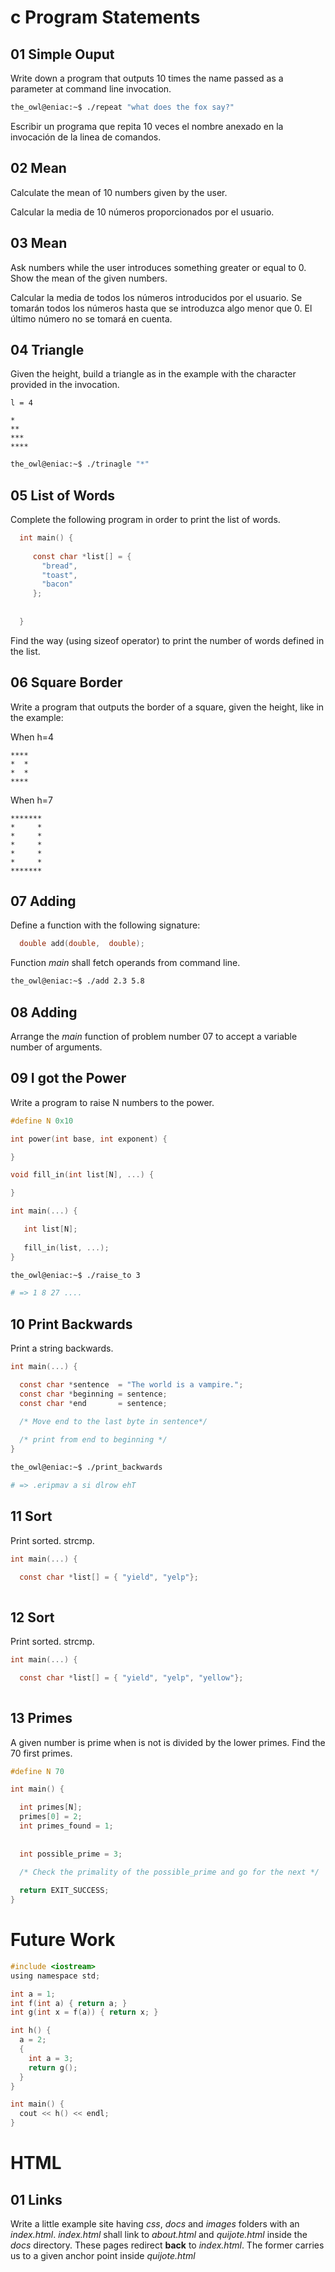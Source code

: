 c Program Statements
====================

01 Simple Ouput
---------------

Write down a program that outputs 10 times the name passed
as a parameter at command line invocation.

```bash
the_owl@eniac:~$ ./repeat "what does the fox say?"
```
Escribir un programa que repita 10 veces el nombre anexado
en la invocación de la linea de comandos.


02 Mean
-------

Calculate the mean of 10 numbers given by the user.

Calcular la media de 10 números proporcionados por el usuario.


03 Mean
-------

Ask numbers while the user introduces something greater or equal to 0.
Show the mean of the given numbers.

Calcular la media de todos los números introducidos por el usuario.
Se tomarán todos los números hasta que se introduzca algo menor que 0. 
El último número no se tomará en cuenta.

04 Triangle
-----------

Given the height, build a triangle as in the example with the character provided in the invocation.

    l = 4
    
    *
    **
    ***
    ****

```bash
the_owl@eniac:~$ ./trinagle "*"
```

05 List of Words
----------------

Complete the following program in order to print the list of words.

```c
  int main() {
  
     const char *list[] = {
       "bread", 
       "toast",
       "bacon"
     };
     
  
  }
```

Find the way (using sizeof operator) to print the number of words defined in the list.

06 Square Border
----------------

Write a program that outputs the border of a square, given the height, like in the example:

When h=4

    ****
    *  *
    *  *
    ****

When h=7

    *******
    *     *
    *     *
    *     *
    *     *
    *     *
    *******
    

07 Adding
---------

Define a function with the following signature:

```c
  double add(double,  double);
```

Function _main_ shall fetch operands from command line.


```bash
the_owl@eniac:~$ ./add 2.3 5.8
```

08 Adding
---------

Arrange the _main_ function of problem number 07 to accept a variable number of arguments.

09 I got the Power
------------------

Write a program to raise N numbers to the _<command line argument>_ power.

```c
#define N 0x10

int power(int base, int exponent) {

}

void fill_in(int list[N], ...) {

}

int main(...) {

   int list[N];
   
   fill_in(list, ...);
}

```

```bash
the_owl@eniac:~$ ./raise_to 3

# => 1 8 27 ....
```

10 Print Backwards
------------------

Print a string backwards.

```c
int main(...) {

  const char *sentence  = "The world is a vampire.";
  const char *beginning = sentence;
  const char *end       = sentence;
  
  /* Move end to the last byte in sentence*/

  /* print from end to beginning */
}

```

```bash
the_owl@eniac:~$ ./print_backwards

# => .eripmav a si dlrow ehT
```

11 Sort
-------

Print sorted. strcmp. 

```c
int main(...) {

  const char *list[] = { "yield", "yelp"};
  

```


12 Sort
-------

Print sorted. strcmp. 

```c
int main(...) {

  const char *list[] = { "yield", "yelp", "yellow"};
  

```

13 Primes
---------

A given number is prime when is not is divided by the lower primes. Find the 70 first primes.

```c
#define N 70

int main() {

  int primes[N];
  primes[0] = 2;
  int primes_found = 1;
  
  
  int possible_prime = 3;
  
  /* Check the primality of the possible_prime and go for the next */

  return EXIT_SUCCESS;
}
```

Future Work
===========

```c
#include <iostream>
using namespace std;

int a = 1;
int f(int a) { return a; }
int g(int x = f(a)) { return x; }

int h() {
  a = 2;
  {
    int a = 3;
    return g();
  }
}

int main() {
  cout << h() << endl;
}
```


HTML
====

01 Links
--------

Write a little example site having _css_, _docs_ and _images_ folders with an _index.html_. _index.html_ shall link 
to _about.html_ and _quijote.html_ inside the _docs_ directory. These pages redirect **back** to _index.html_. The former carries us to a given anchor point inside _quijote.html_

